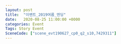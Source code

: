```yaml
---
layout: post
title:  "이벤트_2019여름_엔딩"
date:   2020-08-25 11:00:00 +0000
categories: Event
Tags: Story Event
SceneCode: ["scene_evt190627_cp0_q2_s10,7429311"]
---
```

